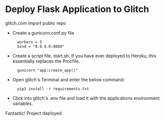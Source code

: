 # Deploy Flask Application to Glitch #

glitch.com
import public repo

- Create a gunicorn.conf.py file

        workers = 5
        bind = "0.0.0.0:8080"

- Create a script file, start.sh. If you have ever deployed to Heroku, this essentially replaces the Procfile.

        gunicorn "app:create_app()"

- Open glitch's Terminal and enter the below command:

        pip3 install -r requirements.txt

- Click into glitch's .env file and load it with the applications environment variables.

Fantastic! Project deployed.